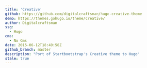 ```yaml
---
title: 'Creative'
github: https://github.com/digitalcraftsman/hugo-creative-theme
demo: https://themes.gohugo.io/theme/creative/
author: Digitalcraftsman
ssg:
  - Hugo
cms:
  - No Cms
date: 2015-06-12T18:40:58Z
github_branch: master
description: "Port of Startbootstrap's Creative theme to Hugo"
stale: true
---
```


